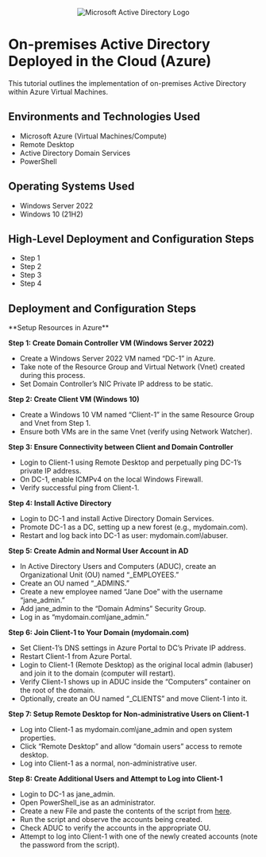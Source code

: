 <p align="center">
<img src="https://i.imgur.com/pU5A58S.png" alt="Microsoft Active Directory Logo"/>
</p>

<h1>On-premises Active Directory Deployed in the Cloud (Azure)</h1>
This tutorial outlines the implementation of on-premises Active Directory within Azure Virtual Machines.<br />




<h2>Environments and Technologies Used</h2>

- Microsoft Azure (Virtual Machines/Compute)
- Remote Desktop
- Active Directory Domain Services
- PowerShell

<h2>Operating Systems Used </h2>

- Windows Server 2022
- Windows 10 (21H2)

<h2>High-Level Deployment and Configuration Steps</h2>

- Step 1
- Step 2
- Step 3
- Step 4

<h2>Deployment and Configuration Steps</h2>

<p>

</p>
<p>
**Setup Resources in Azure**

**Step 1: Create Domain Controller VM (Windows Server 2022)**
- Create a Windows Server 2022 VM named “DC-1” in Azure.
- Take note of the Resource Group and Virtual Network (Vnet) created during this process.
- Set Domain Controller’s NIC Private IP address to be static.

**Step 2: Create Client VM (Windows 10)**
- Create a Windows 10 VM named “Client-1” in the same Resource Group and Vnet from Step 1.
- Ensure both VMs are in the same Vnet (verify using Network Watcher).

**Step 3: Ensure Connectivity between Client and Domain Controller**
- Login to Client-1 using Remote Desktop and perpetually ping DC-1’s private IP address.
- On DC-1, enable ICMPv4 on the local Windows Firewall.
- Verify successful ping from Client-1.

**Step 4: Install Active Directory**
- Login to DC-1 and install Active Directory Domain Services.
- Promote DC-1 as a DC, setting up a new forest (e.g., mydomain.com).
- Restart and log back into DC-1 as user: mydomain.com\labuser.

**Step 5: Create Admin and Normal User Account in AD**
- In Active Directory Users and Computers (ADUC), create an Organizational Unit (OU) named “_EMPLOYEES.”
- Create an OU named “_ADMINS.”
- Create a new employee named “Jane Doe” with the username “jane_admin.”
- Add jane_admin to the “Domain Admins” Security Group.
- Log in as “mydomain.com\jane_admin.”

**Step 6: Join Client-1 to Your Domain (mydomain.com)**
- Set Client-1’s DNS settings in Azure Portal to DC’s Private IP address.
- Restart Client-1 from Azure Portal.
- Login to Client-1 (Remote Desktop) as the original local admin (labuser) and join it to the domain (computer will restart).
- Verify Client-1 shows up in ADUC inside the “Computers” container on the root of the domain.
- Optionally, create an OU named “_CLIENTS” and move Client-1 into it.

**Step 7: Setup Remote Desktop for Non-administrative Users on Client-1**
- Log into Client-1 as mydomain.com\jane_admin and open system properties.
- Click “Remote Desktop” and allow “domain users” access to remote desktop.
- Log into Client-1 as a normal, non-administrative user.

**Step 8: Create Additional Users and Attempt to Log into Client-1**
- Login to DC-1 as jane_admin.
- Open PowerShell_ise as an administrator.
- Create a new File and paste the contents of the script from [here](https://github.com/joshmadakor1/AD_PS/blob/master/Generate-Names-Create-Users.ps1).
- Run the script and observe the accounts being created.
- Check ADUC to verify the accounts in the appropriate OU.
- Attempt to log into Client-1 with one of the newly created accounts (note the password from the script).
</p>
<br />


